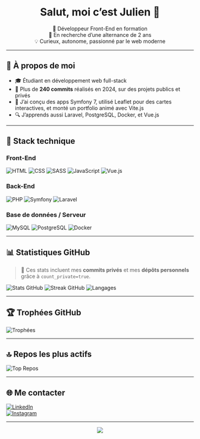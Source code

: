 <h1 align="center">Salut, moi c’est Julien 👋</h1>

<p align="center">
🔭 Développeur Front-End en formation <br>
🎯 En recherche d’une alternance de 2 ans <br>
💡 Curieux, autonome, passionné par le web moderne
</p>

---

## 🚀 À propos de moi

- 🎓 Étudiant en développement web full-stack
- 💪 Plus de **240 commits** réalisés en 2024, sur des projets publics et privés
- 💼 J’ai conçu des apps Symfony 7, utilisé Leaflet pour des cartes interactives, et monté un portfolio animé avec Vite.js
- 🔍 J’apprends aussi Laravel, PostgreSQL, Docker, et Vue.js

---

## 🧰 Stack technique

### Front-End  
![HTML](https://img.shields.io/badge/HTML5-E34F26?style=for-the-badge&logo=html5&logoColor=white)
![CSS](https://img.shields.io/badge/CSS3-1572B6?style=for-the-badge&logo=css3&logoColor=white)
![SASS](https://img.shields.io/badge/Sass-CC6699?style=for-the-badge&logo=sass&logoColor=white)
![JavaScript](https://img.shields.io/badge/JavaScript-323330?style=for-the-badge&logo=javascript&logoColor=F7DF1E)
![Vue.js](https://img.shields.io/badge/Vue.js-35495E?style=for-the-badge&logo=vuedotjs&logoColor=4FC08D)

### Back-End  
![PHP](https://img.shields.io/badge/PHP-777BB4?style=for-the-badge&logo=php&logoColor=white)
![Symfony](https://img.shields.io/badge/Symfony-000000?style=for-the-badge&logo=symfony&logoColor=white)
![Laravel](https://img.shields.io/badge/Laravel-FF2D20?style=for-the-badge&logo=laravel&logoColor=white)

### Base de données / Serveur  
![MySQL](https://img.shields.io/badge/MySQL-00f.svg?style=for-the-badge&logo=mysql&logoColor=white)
![PostgreSQL](https://img.shields.io/badge/PostgreSQL-316192?style=for-the-badge&logo=postgresql&logoColor=white)
![Docker](https://img.shields.io/badge/Docker-0db7ed?style=for-the-badge&logo=docker&logoColor=white)

---

## 📊 Statistiques GitHub

> 💬 Ces stats incluent mes **commits privés** et mes **dépôts personnels** grâce à `count_private=true`.

![Stats GitHub](https://github-readme-stats.vercel.app/api?username=TheGoldDev&theme=tokyonight&hide_border=false&include_all_commits=true&count_private=true)
![Streak GitHub](https://streak-stats.demolab.com?user=TheGoldDev&theme=tokyonight&hide_border=false)
![Langages](https://github-readme-stats.vercel.app/api/top-langs/?username=TheGoldDev&theme=tokyonight&hide_border=false&layout=compact&count_private=true)

---

## 🏆 Trophées GitHub

![Trophées](https://github-profile-trophy.vercel.app/?username=TheGoldDev&theme=tokyonight&margin-w=5&no-frame=false)

---

## 🔝 Repos les plus actifs

![Top Repos](https://github-contributor-stats.vercel.app/api?username=TheGoldDev&limit=5&theme=dark&combine_all_yearly_contributions=true)

---

## 🌐 Me contacter

[![LinkedIn](https://img.shields.io/badge/LinkedIn-%230077B5.svg?style=for-the-badge&logo=linkedin&logoColor=white)](https://www.linkedin.com/in/julien-gioffredi/)  
[![Instagram](https://img.shields.io/badge/Instagram-E4405F.svg?style=for-the-badge&logo=instagram&logoColor=white)](https://www.instagram.com/ju.gfdi/)  

---

<p align="center">
  <img src="https://visitcount.itsvg.in/api?id=TheGoldDev&label=Visiteurs&color=1&icon=2&pretty=true" />
</p>
